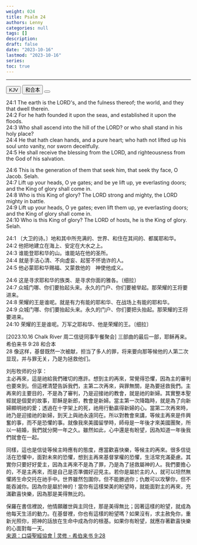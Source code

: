 ```yaml
---
weight: 024
title: Psalm 24
authors: Lenny
categories: null
tags: []
description: 
draft: false
date: "2023-10-16"
lastmod: "2023-10-16"
series: 
toc: true
---
```


<!--more-->
---

<!-- Tab links -->

<div class="tab">
  <button class="tablinks active" onclick="tablabel(event, 'english')">KJV</button>
  <button class="tablinks" onclick="tablabel(event, 'chinese')">和合本</button>
  <button class="tablinks" onclick="tablabel(event, 'note')"></button>
</div>

<!-- Tab content -->
<div id="english" class="tabcontent" style="display:block">

24:1 The earth is the LORD's, and the fulness thereof; the world, and they that dwell therein.  
24:2 For he hath founded it upon the seas, and established it upon the floods.  
24:3 Who shall ascend into the hill of the LORD? or who shall stand in his holy place?  
24:4 He that hath clean hands, and a pure heart; who hath not lifted up his soul unto vanity, nor sworn deceitfully.  
24:5 He shall receive the blessing from the LORD, and righteousness from the God of his salvation.  

24:6 This is the generation of them that seek him, that seek thy face, O Jacob. Selah.  
24:7 Lift up your heads, O ye gates; and be ye lift up, ye everlasting doors; and the King of glory shall come in.  
24:8 Who is this King of glory? The LORD strong and mighty, the LORD mighty in battle.  
24:9 Lift up your heads, O ye gates; even lift them up, ye everlasting doors; and the King of glory shall come in.  
24:10 Who is this King of glory? The LORD of hosts, he is the King of glory. Selah.  
</div>

<div id="chinese" class="tabcontent">

24:1 〔大卫的诗。〕地和其中所充满的、世界、和住在其间的、都属耶和华。  
24:2 他把地建立在海上、安定在大水之上。  
24:3 谁能登耶和华的山。谁能站在他的圣所。  
24:4 就是手洁心清、不向虚妄、起誓不怀诡诈的人。  
24:5 他必蒙耶和华赐福、又蒙救他的　神使他成义。  

24:6 这是寻求耶和华的族类、是寻求你面的雅各。〔细拉〕  
24:7 众城门哪、你们要抬起头来。永久的门户、你们要被举起。那荣耀的王将要进来。  
24:8 荣耀的王是谁呢。就是有力有能的耶和华、在战场上有能的耶和华。  
24:9 众城门哪、你们要抬起头来。永久的门户、你们要把头抬起。那荣耀的王将要进来。  
24:10 荣耀的王是谁呢。万军之耶和华、他是荣耀的王。〔细拉〕  


[2023.10.16 Chalk River 周二信徒同事午餐聚会]
三部曲的最后一部，耶稣再来。  
希伯来书 9:28 和合本  
28 像这样，基督既然一次被献，担当了多人的罪，将来要向那等候他的人第二次显现，并与罪无关，乃是为拯救他们。

刘彤牧师的分享：  
主必再來，這是祂給我們確切的應許。想到主的再來，常覺得恐懼，因為主的審判也要來到。但這裡清楚告訴我們，主第二次再來，與罪無關，是為要拯救我們。主再來的主要目的，不是為了審判，乃是迎接祂的教會，就是祂的新婦。其實整本聖經就是個愛的故事，耶穌是新郎，教會是新婦。當主第一次降臨時，就是為了向新婦顯明祂的愛；透過在十字架上的死，祂用行動贏得新婦的心。當第二次再來時，祂乃是迎接祂的新婦，到天上與祂永遠同在。所以對教會來講，等候主再來是件興奮的事，而不是恐懼的事。就像我來美國留學時，師母是一年後才來美國團聚，所以一結婚，我們就分開一年之久。雖然如此，心中還是有盼望，因為知道一年後我們就會在一起。

同樣，這也是信徒等候主時應有的態度，應當歡喜快樂，等候主的再來。很多信徒活在恐懼中，面對未來的恐懼，想到主再來基督掌權的恐懼，生活常充滿憂慮。其實你只要好好愛主，因為主再來不是為了罪，乃是為了拯救屬神的人。我們要擔心的，不是主再來，而是自己是否準備好迎見主。若你是屬於主的人，就可以坦然無懼將生命交托在祂手中。世界雖然包圍你，但不能勝過你；仇敵可以攻擊你，但不能吞滅你。因為你是屬於神的！當你有這樣榮美的盼望時，就能面對主的再來，充滿歡喜快樂，因為那是美得無比的。

保羅在書信裡說，他情願離世與主同住，那是美得無比；因著這樣的盼望，就成為他每天生活的動力。在基督裡，你也有這樣的盼望嗎？如果沒有，求主赦免你，重新光照你，把神的話放在生命中成為你的根基。如果你有盼望，就應存著歡喜快樂的心面對每一天。  
<a href = "https://hk.ptl.org/code/devotionals.php?day=275" target="_blank" rel="noopener noreferrer">来源：口袋聖經協會 | 灵修 - 希伯来书 9:28</a>

</div>

<div id="note" class="tabcontent">


</div>
